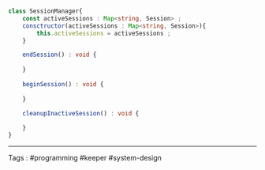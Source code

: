 ```typescript

class SessionManager{
	const activeSessions : Map<string, Session> ; 
	consctructor(activeSessions : Map<string, Session>){
		this.activeSessions = activeSessions ; 
	}

	endSession() : void { 
	
	}
	
	beginSession() : void { 
	
	}

	cleanupInactiveSession() : void {
	
	}
}
```
___

Tags : #programming #keeper #system-design 